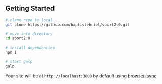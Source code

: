 ## Getting Started

```sh
# clone repo to local
git clone https://github.com/baptistebriel/sport2.0.git

# move into directory
cd sport2.0

# install dependencies
npm i

# start gulp
gulp
```

Your site will be at `http://localhost:3000` by default using [browser-sync](http://www.browsersync.io)
